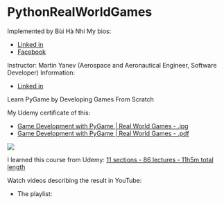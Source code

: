 # PythonRealWorldGames


Implemented by Bùi Hà Nhi
My bios: 

- [Linked in](https://www.linkedin.com/in/buihanhi)
- [Facebook](https://www.facebook.com/bhanih)

Instructor: Martin Yanev (Aerospace and Aeronautical Engineer, Software Developer)
Information: 

- [Linked in](https://www.linkedin.com/in/martin-yanev-646bb6141/)

Learn PyGame by Developing Games From Scratch

My Udemy certificate of this: 

- [Game Development with PyGame | Real World Games - .jpg](https://udemy-certificate.s3.amazonaws.com/image/UC-8043b9ea-f8e1-4ff7-bc3f-726b94c98168.jpg)
- [Game Development with PyGame | Real World Games - .pdf](https://udemy-certificate.s3.amazonaws.com/pdf/UC-8043b9ea-f8e1-4ff7-bc3f-726b94c98168.pdf)

<img src='https://udemy-certificate.s3.amazonaws.com/image/UC-8043b9ea-f8e1-4ff7-bc3f-726b94c98168.jpg'>

I learned this course from Udemy: [11 sections - 86 lectures - 11h5m total length](https://www.udemy.com/course/pygame-python/)

Watch videos describing the result in YouTube:

- The playlist:
